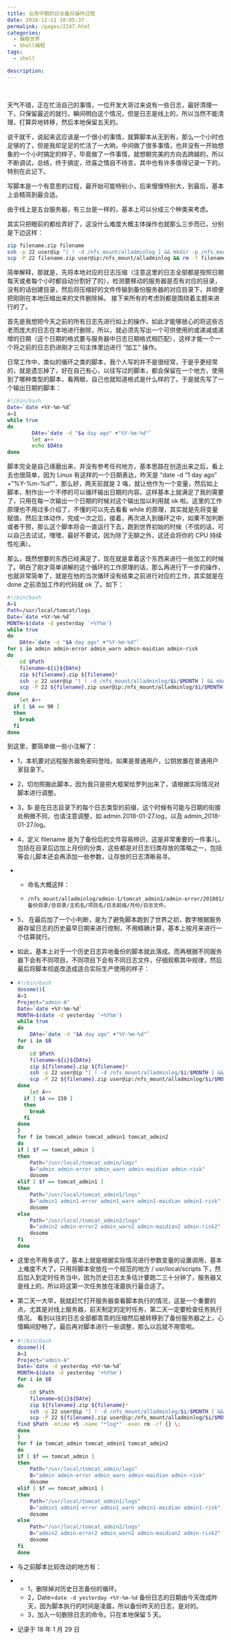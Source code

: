 ```yaml
---
title: 业务中期的日志备份操作过程
date: 2018-12-11 10:05:37
permalink: /pages/2247.html
categories:
  - 编程世界
  - Shell编程
tags:
  - shell

description:
---
```


<br><ArticleTopAd></ArticleTopAd>


天气不错，正在忙活自己的事情，一位开发大哥过来说有一些日志，最好清理一下，只保留最近的就行。瞬间明白这个情况，但是日志是线上的，所以当然不能清理，打算异地转移，然后本地保留五天的。



说干就干，说起来这应该是一个很小的事情，就算脚本从无到有，那么一个小时也足够的了，但是我却足足的忙活了一大晌，中间做了很多事情，也并没有一开始想象的一个小时搞定的样子，毕竟做了一件事情，就想朝完美的方向去跨越的，所以不断调试，总结，终于搞定，欣喜之情自不待言，其中也有许多值得记录一下的，特别在此记下。



写脚本是一个有意思的过程，最开始可能特别小，后来慢慢特别大，到最后，基本上会精简到最合适。



由于线上是五台服务器，有三台是一样的，基本上可以分成三个种类来考虑。



其实只把眼前的都给弄好了，这没什么难度大概主体操作也就那么三步而已，分别是下边这样：



```sh
zip filename.zip filename
ssh -p 22 user@ip "[ ! -d /nfs_mount/alladminlog ] && mkdir -p /nfs_mount/alladminlog "
scp -P 22 filename.zip user@ip:/nfs_mount/alladminlog && rm -f filename.zip
```



简单解释，那就是，先将本地对应的日志压缩（注意这里的日志全部都是按照日期每天或者每个小时都自动分割好了的），检测要移动的服务器是否有对应的目录，没有的话创建目录，然后将压缩好的文件传输到备份服务器的对应目录下，并顺便把刚刚在本地压缩出来的文件删除掉。
接下来所有的考虑则都是围绕着主题来进行的了。



首先是我想把今天之前的所有日志先进行如上的操作，如此才能够放心的将这些古老而庞大的日志在本地进行删除，所以，就必须先写出一个可供使用的或递减或递增的日期（这个日期的格式要与服务器中日志日期格式相匹配），这样才能一个一个将之前的日志扔进刚才三句主体里边进行 “加工” 操作。



日常工作中，类似的循环之类的脚本，我个人写的并不是很经常，于是乎更经常的，就是遗忘掉了，好在自己有心，以往写过的脚本，都会保留在一个地方，使用到了哪种类型的脚本，看两眼，自己也就知道格式是什么样的了。于是就先写了一个输出日期的脚本：



```sh
#!/bin/bash
Date=`date +%Y-%m-%d`
a=1
while true
do
        DAte=`date -d "$a day ago" +"%Y-%m-%d"`
        let a++
        echo $DAte
done
```



脚本完全是自己琢磨出来，并没有参考任何地方，基本思路在创造出来之后，看上去也很简单，因为 Linux 有这样的一个日期表达，昨天是 “date -d “1 day ago” +”%Y-%m-%d””，那么好，两天前就是 2 咯，就让他作为一个变量，然后如上脚本，制作出一个不停的可以循环输出日期的内容。这样基本上就满足了我的需要了，只用在每一次输出一个日期的时候对这个输出加以利用就 ok 啦。这里的工作原理也不用过多介绍了，不懂的可以先去看看 while 的原理，其实就是先将变量赋值，然后主体动作，完成一次之后，接着，再次进入到循环之中，如果不加判断或者干预，那么这个脚本将会一直运行下去，跑到世界初始的时候（不信的话，可以自己去试试，嘿嘿，最好不要试，因为除了无聊之外，这还会将你的 CPU 持续性吃满）。



那么，既然想要的东西已经满足了，现在就是拿着这个东西来进行一些加工的时候了。明白了刚才简单讲解的这个循环的工作原理的话，那么再进行下一步的操作，也就非常简单了，就是在他的当次循环没有结束之前进行对应的工作，其实就是在 done 之前添加工作的代码就 ok 了。如下：



```sh
#!/bin/bash
A=1
Path=/usr/local/tomcat/logs
Date=`date +%Y-%m-%d`
MONTH=$(date -d yesterday '+%Y%m')
while true
do
    DAte=`date -d "$A day ago" +"%Y-%m-%d"`
for i in admin admin-error admin_warn admin-maidian admin-risk
do
    cd $Path
    filename=${i}${DAte}
    zip ${filename}.zip ${filename}*
    ssh -p 22 user@ip "[ ! -d /nfs_mount/alladminlog/$i/$MONTH ] && mkdir -p /nfs_mount/alladminlog/$i/$MONTH"
    scp -P 22 ${filename}.zip user@ip:/nfs_mount/alladminlog/$i/$MONTH && rm -f ${filename}.zip
done
    let A++
  if [ $A == 90 ]
  then
    break
  fi
done
```



到这里，要简单做一些小注解了：



- 1，本机要对远程服务器免密码登陆，如果是普通用户，公钥放置在普通用户家目录下。

- 2，切勿照搬此脚本，因为我只是把大框架给罗列出来了，请根据实际情况对脚本进行调整。

- 3，$i 是在日志目录下的每个日志类型的前缀，这个时候有可能与日期的衔接处稍微不同，也请注意调整，如 admin.2018-01-27.log，以及 admin_2018-01-27.log。

- 4，定义 filename 是为了备份后的文件容易辨识，这是非常重要的一件事儿，包括在目录后边加上月份的分类，这些都是对日志归类存放的策略之一，包括等会儿脚本还会再添加一些参数，让存放的日志清晰易寻。

- - 命名大概这样：

  - ```sh
    /nfs_mount/alladminlog/admin-1/tomcat_admin1/admin-error/201801/…
    备份目录/总目录/主机名/项目名/日志前缀/月份/日志文件。
    ```

- 5， 在最后加了一个小判断，是为了避免脚本跑到了世界之初，数字根据服务器存留日志的历史最早日期来进行控制，不用精确计算，基本上按月来进行一个估算就行。

- 如此，基本上对于一个历史日志异地备份的脚本就此落成。而再根据不同服务器下会有不同项目，不同项目下会有不同日志文件，仔细观察其中规律，然后最后将脚本彻底改造成适合实际生产使用的样子：

- ```sh
  #!/bin/bash
  dosome(){
  A=1
  Project="admin-A"
  Date=`date +%Y-%m-%d`
  MONTH=$(date -d yesterday '+%Y%m')
  while true
  do
      DAte=`date -d "$A day ago" +"%Y-%m-%d"`
  for i in $B
  do
      cd $Path
      filename=${i}${DAte}
      zip ${filename}.zip ${filename}*
      ssh -p 22 user@ip "[ ! -d /nfs_mount/alladminlog/$i/$MONTH ] && mkdir -p /nfs_mount/alladminlog/$i/$MONTH"
      scp -P 22 ${filename}.zip user@ip:/nfs_mount/alladminlog/$i/$MONTH && rm -f ${filename}.zip
  done
      let A++
    if [ $A == 150 ]
    then
      break
    fi
  done
  }
  for f in tomcat_admin tomcat_admin1 tomcat_admin2
  do
  if [ $f == tomcat_admin ]
  then
      Path="/usr/local/tomcat_admin/logs"
      B="admin admin-error admin_warn admin-maidian admin-risk"
      dosome
  elif [ $f == tomcat_admin1 ]
  then
      Path="/usr/local/tomcat_admin1/logs"
      B="admin1 admin1-error admin1_warn admin1-maidian admin1-risk"
      dosome
  else
      Path="/usr/local/tomcat_admin2/logs"
      B="admin2 admin-error2 admin_warn2 admin-maidian2 admin-risk2"
      dosome
  fi
  done
  ```

- 这里也不用多说了，基本上就是根据实际情况进行参数变量的设置调用，基本上难度不大了。只用将脚本安放在一个规范的地方 / usr/local/scripts 下，然后加入到定时任务当中，因为历史日志太多估计要跑二三十分钟了，服务器又是线上的，所以将这第一次任务放在凌晨执行最合适了。

- 第二天一大早，我就赶忙打开服务器查看脚本执行的情况，这是一个重要的点，尤其是对线上服务器，前天制定的定时任务，第二天一定要检查任务执行情况。
  看到以往的日志全部都乖乖的压缩然后被转移到了备份服务器之上，心情瞬间舒畅了。最后再对脚本进行一些调整，那么以后就不用管啦。

- ```sh
  #!/bin/bash
  dosome(){
  A=1
  Project="admin-A"
  Date=`date -d yesterday +%Y-%m-%d`
  MONTH=$(date -d yesterday '+%Y%m')
  for i in $B
  do
      cd $Path
      filename=${i}${DAte}
      zip ${filename}.zip ${filename}*
      ssh -p 22 user@ip "[ ! -d /nfs_mount/alladminlog/$i/$MONTH ] && mkdir -p /nfs_mount/alladminlog/$i/$MONTH"
      scp -P 22 ${filename}.zip user@ip:/nfs_mount/alladminlog/$i/$MONTH && rm -f ${filename}.zip
  find $Path -mtime +5 -name "*log*" -exec rm -rf {} \;
  done
  }
  for f in tomcat_admin tomcat_admin1 tomcat_admin2
  do
  if [ $f == tomcat_admin ]
  then
      Path="/usr/local/tomcat_admin/logs"
      B="admin admin-error admin_warn admin-maidian admin-risk"
      dosome
  elif [ $f == tomcat_admin1 ]
  then
      Path="/usr/local/tomcat_admin1/logs"
      B="admin1 admin1-error admin1_warn admin1-maidian admin1-risk"
      dosome
  else
      Path="/usr/local/tomcat_admin2/logs"
      B="admin2 admin-error2 admin_warn2 admin-maidian2 admin-risk2"
      dosome
  fi
  done
  ```

- 与之前脚本比较改动的地方有：

- - 1，删除掉对历史日志备份的循环。
  - 2，Date=`date -d yesterday +%Y-%m-%d` 备份日志的日期由今天改成昨天，因为脚本执行的时间是凌晨，所以备份昨天的日志，是对的。
  - 3，加入一句删除日志的命令。只在本地保留 5 天。

- 记录于 18 年 1 月 29 日


<br><ArticleTopAd></ArticleTopAd>
